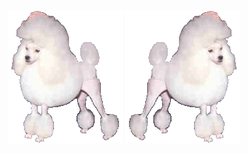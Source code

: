 <div align="center">
<img src="tumblr_116f56f870ae6c3d79177156430153f3_40e7b6f8_250.gif"> 
<img src="tumblr_42c06ca77a7bdd4a9dbca2d677152c62_6af9d20f_250.gif"> 
